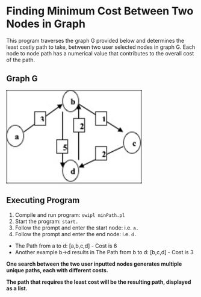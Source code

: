 # Finding Minimum Cost Between Two Nodes in Graph
This program traverses the graph G provided below and determines the least costly path to take, between two user selected nodes in graph G. Each node to node path has a numerical value that contributes to the overall cost of the path. 

## Graph G
![alt text][graphG]

[graphG]: https://github.com/jpildush/Artificial-Intelligence/blob/master/Prolog/Minimum%20Cost%20Path/graphGminpath.jpeg "Graph G"

## Executing Program
1. Compile and run program: ``` swipl minPath.pl ```
2. Start the program: ``` start. ```
3. Follow the prompt and enter the start node: i.e. ``` a. ```
4. Follow the prompt and enter the end node: i.e. ``` d. ```

* The Path from a to d: [a,b,c,d] - Cost is 6
* Another example b->d results in The Path from b to d: [b,c,d] - Cost is 3

**One search between the two user inputted nodes generates multiple unique paths, each with different costs.**

**The path that requires the least cost will be the resulting path, displayed as a list.**

 
